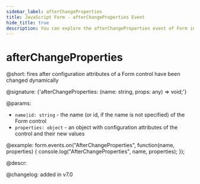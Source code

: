 ```yaml
---
sidebar_label: afterChangeProperties
title: JavaScript Form - afterChangeProperties Event 
hide_title: true
description: You can explore the afterChangeProperties event of Form in the documentation of the DHTMLX JavaScript UI library. Browse developer guides and API reference, try out code examples and live demos, and download a free 30-day evaluation version of DHTMLX Suite 7.
---
```

 
# afterChangeProperties

@short: fires after configuration attributes of a Form control have been changed dynamically

@signature: {'afterChangeProperties: (name: string, props: any) => void;'}

@params:
- `name|id: string` - the name (or id, if the name is not specified) of the Form control
- `properties: object` - an object with configuration attributes of the control and their new values

@example:
form.events.on("AfterChangeProperties", function(name, properties) {
    console.log("AfterChangeProperties", name,  properties);
});

@descr:

@changelog: added in v7.0

[comment]: # (@relatedapi: form/api/form_setproperties_method.md)
